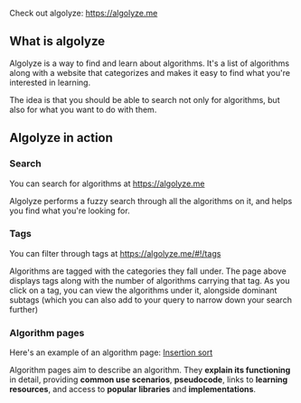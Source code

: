 Check out algolyze: https://algolyze.me

## What is algolyze

Algolyze is a way to find and learn about algorithms. It's a list of algorithms along with a website that categorizes and makes it easy to find what you're interested in learning.

The idea is that you should be able to search not only for algorithms, but also for what you want to do with them. 

## Algolyze in action

### Search
You can search for algorithms at https://algolyze.me

Algolyze performs a fuzzy search through all the algorithms on it, and helps you find what you're looking for.


### Tags
You can filter through tags at https://algolyze.me/#!/tags

Algorithms are tagged with the categories they fall under. The page above displays tags along with the number of algorithms carrying that tag. As you click on a tag, you can view the algorithms under it, alongside dominant subtags (which you can also add to your query to narrow down your search further)

### Algorithm pages
Here's an example of an algorithm page: [Insertion sort](https://algolyze.me/#!/a/Insertion-Sort)

Algorithm pages aim to describe an algorithm. They **explain its functioning** in detail, providing **common use scenarios**, **pseudocode**, links to **learning resources**, and access to **popular libraries** and **implementations**.
